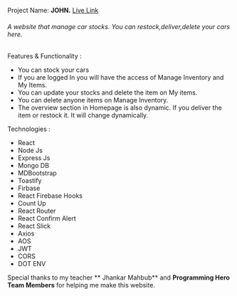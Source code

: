 Project Name: **JOHN.**
[Live Link](https://john-dealership.web.app/ "Live Link")

###### A website that manage car stocks. You can restock,deliver,delete your cars here.

Features & Functionality :

- You can stock your cars
- If you are logged In you will have the access of Manage Inventory and My Items.
- You can update your stocks and delete the item on My items.
- You can delete anyone items on Manage Inventory.
- The overview section in Homepage is also dynamic. If you deliver the item or restock it. It will change dynamically.

Technologies :

- React
- Node Js
- Express Js
- Mongo DB
- MDBootstrap
- Toastify
- Firbase
- React Firebase Hooks
- Count Up
- React Router
- React Confirm Alert
- React Slick
- Axios
- AOS
- JWT
- CORS
- DOT ENV

Special thanks to my teacher ** Jhankar Mahbub** and **Programming Hero Team Members** for helping me make this website.
